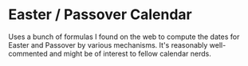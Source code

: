 Easter / Passover Calendar
==========================

Uses a bunch of formulas I found on the web to compute the dates for Easter
and Passover by various mechanisms.  It's reasonably well-commented and might
be of interest to fellow calendar nerds.
